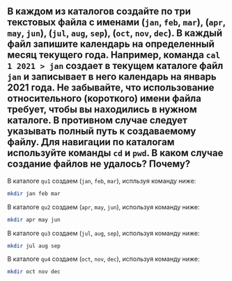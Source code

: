 ## В каждом из каталогов создайте по три текстовых файла с именами (`jan`, `feb`, `mar`), (`apr`, `may`, `jun`), (`jul`, `aug`, `sep`), (`oct`, `nov`, `dec`). В каждый файл запишите календарь на определенный месяц текущего года. Например, команда `cal 1 2021 > jan` создает в текущем каталоге файл `jan` и записывает в него календарь на январь 2021 года. Не забывайте, что использование относительного (короткого) имени файла требует, чтобы вы находились в нужном каталоге. В противном случае следует указывать полный путь к создаваемому файлу. Для навигации по каталогам используйте команды `cd` и `pwd`. В каком случае создание файлов не удалось? Почему? 

В каталоге `qu1` создаем (`jan`, `feb`, `mar`), испльзуя команду ниже: 

```bash
mkdir jan feb mar
```

В каталоге `qu2` создаем (`apr`, `may`, `jun`), используя команду ниже: 

```bash
mkdir apr may jun
```

В каталоге `qu3` создаем (`jul`, `aug`, `sep`), используя команду ниже: 

```bash
mkdir jul aug sep
```

В каталоге `qu4` создаем (`oct`, `nov`, `dec`), используя команду ниже: 

```bash
mkdir oct nov dec
```
